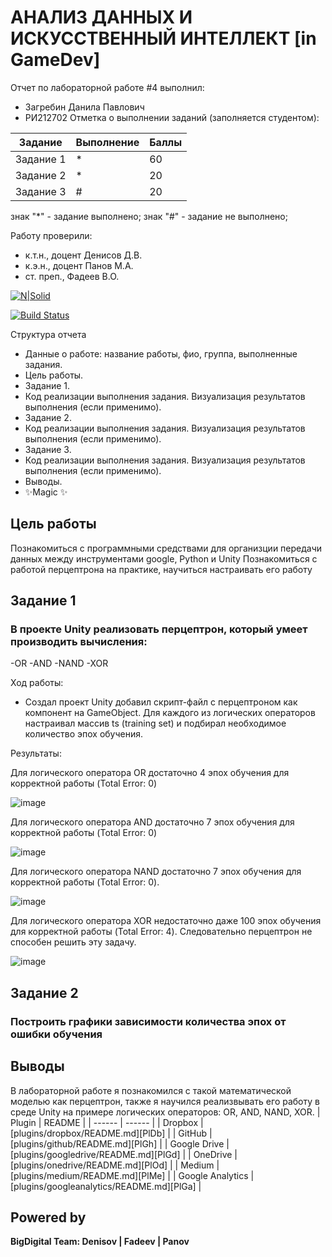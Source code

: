 # АНАЛИЗ ДАННЫХ И ИСКУССТВЕННЫЙ ИНТЕЛЛЕКТ [in GameDev]
Отчет по лабораторной работе #4 выполнил:
- Загребин Данила Павлович
- РИ212702
Отметка о выполнении заданий (заполняется студентом):

| Задание | Выполнение | Баллы |
| ------ | ------ | ------ |
| Задание 1 | * | 60 |
| Задание 2 | * | 20 |
| Задание 3 | # | 20 |

знак "*" - задание выполнено; знак "#" - задание не выполнено;

Работу проверили:
- к.т.н., доцент Денисов Д.В.
- к.э.н., доцент Панов М.А.
- ст. преп., Фадеев В.О.

[![N|Solid](https://cldup.com/dTxpPi9lDf.thumb.png)](https://nodesource.com/products/nsolid)

[![Build Status](https://travis-ci.org/joemccann/dillinger.svg?branch=master)](https://travis-ci.org/joemccann/dillinger)

Структура отчета

- Данные о работе: название работы, фио, группа, выполненные задания.
- Цель работы.
- Задание 1.
- Код реализации выполнения задания. Визуализация результатов выполнения (если применимо).
- Задание 2.
- Код реализации выполнения задания. Визуализация результатов выполнения (если применимо).
- Задание 3.
- Код реализации выполнения задания. Визуализация результатов выполнения (если применимо).
- Выводы.
- ✨Magic ✨

## Цель работы
Познакомиться с программными средствами для организции передачи данных между инструментами google, Python и Unity
Познакомиться с работой перцептрона на практике, научиться настраивать его работу

## Задание 1
### В проекте Unity реализовать перцептрон, который умеет производить вычисления:
-OR
-AND
-NAND
-XOR

Ход работы:
- Создал проект Unity добавил скрипт-файл с перцептроном как компонент на GameObject. 
Для каждого из логических операторов настраивал массив ts (training set) и подбирал необходимое количество эпох обучения.

Результаты:

Для логического оператора OR достаточно 4 эпох обучения для корректной работы (Total Error: 0)
 
![image](https://user-images.githubusercontent.com/114522298/204098084-edaf9cc7-3362-4d00-9bb3-21a6fb6bc96c.png)

Для логического оператора AND достаточно 7 эпох обучения для корректной работы (Total Error: 0)

![image](https://user-images.githubusercontent.com/114522298/204098155-d88c15fc-5c44-44d9-8136-866a5f3a52cf.png)

Для логического оператора NAND достаточно 7 эпох обучения для корректной работы (Total Error: 0).

![image](https://user-images.githubusercontent.com/114522298/204098199-b9278142-0919-436c-9e5a-6c99e5fa14c0.png)

Для логического оператора XOR недостаточно даже 100 эпох обучения для корректной работы (Total Error: 4). Следовательно перцептрон не способен решить эту задачу.

![image](https://user-images.githubusercontent.com/114522298/204098168-4fd04fa2-ac0d-4540-891d-5496772c4fbb.png)

## Задание 2
### Построить графики зависимости количества эпох от ошибки обучения

## Выводы

В лабораторной работе я познакомился с такой математической моделью как перцептрон, также я научился реализвывать его работу в среде Unity
на примере логических операторов: OR, AND, NAND, XOR.
| Plugin | README |
| ------ | ------ |
| Dropbox | [plugins/dropbox/README.md][PlDb] |
| GitHub | [plugins/github/README.md][PlGh] |
| Google Drive | [plugins/googledrive/README.md][PlGd] |
| OneDrive | [plugins/onedrive/README.md][PlOd] |
| Medium | [plugins/medium/README.md][PlMe] |
| Google Analytics | [plugins/googleanalytics/README.md][PlGa] |

## Powered by

**BigDigital Team: Denisov | Fadeev | Panov**
